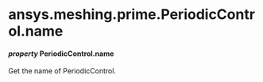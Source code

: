 # ansys.meshing.prime.PeriodicControl.name



#### *property* PeriodicControl.name

Get the name of PeriodicControl.

<!-- !! processed by numpydoc !! -->

